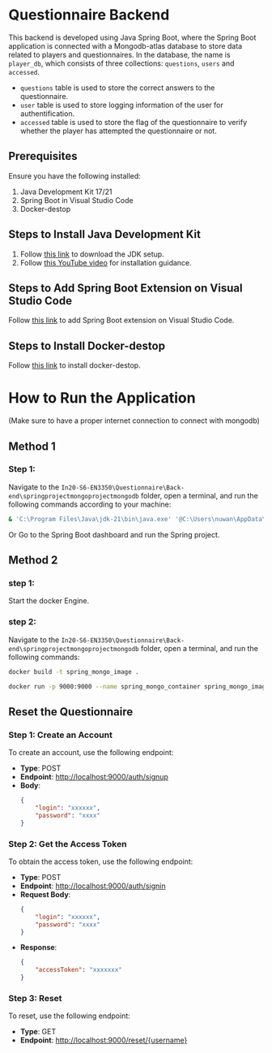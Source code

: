 # Questionnaire Backend

This backend is developed using Java Spring Boot, where the Spring Boot application is connected with a Mongodb-atlas database to store data related to players and questionnaires. In the database, the name is `player_db`, which consists of three collections: `questions`, `users` and `accessed`. 

- `questions` table is used to store the correct answers to the questionnaire.
- `user` table is used to store logging information of the user for authentification.
- `accessed` table is used to store the flag of the questionnaire to verify whether the player has attempted the questionnaire or not.

## Prerequisites
Ensure you have the following installed:
1. Java Development Kit 17/21
2. Spring Boot in Visual Studio Code
3. Docker-destop

## Steps to Install Java Development Kit
1. Follow [this link](https://www.oracle.com/java/technologies/downloads/) to download the JDK setup.
2. Follow [this YouTube video](https://www.youtube.com/watch?v=WRISYpKhIrc&t=2s) for installation guidance.

## Steps to Add Spring Boot Extension on Visual Studio Code
Follow [this link](https://code.visualstudio.com/docs/java/java-spring-boot) to add Spring Boot extension on Visual Studio Code.

## Steps to Install Docker-destop
Follow [this link](https://www.docker.com/get-started/) to install docker-destop.

# How to Run the Application
(Make sure to have a proper internet connection to connect with mongodb)
## Method 1

### Step 1:
Navigate to the `In20-S6-EN3350\Questionnaire\Back-end\springprojectmongoprojectmongodb` folder, open a terminal, and run the following commands according to your machine:
```bash
& 'C:\Program Files\Java\jdk-21\bin\java.exe' '@C:\Users\nuwan\AppData\Local\Temp\cp_ro0fkjvkub1511x2kn2p4tv1.argfile' 'com.infiniteloop.springproject.SpringprojectmongodbApplication'
```
Or
Go to the Spring Boot dashboard and run the Spring project.

## Method 2

### step 1:
Start the docker Engine.

### step 2:
Navigate to the `In20-S6-EN3350\Questionnaire\Back-end\springprojectmongoprojectmongodb` folder, open a terminal, and run the following commands:
```bash
docker build -t spring_mongo_image .
```
```bash
docker run -p 9000:9000 --name spring_mongo_container spring_mongo_image
```

## Reset the Questionnaire

### Step 1: Create an Account

To create an account, use the following endpoint:

- **Type**: POST
- **Endpoint**: [http://localhost:9000/auth/signup](http://localhost:9000/auth/signup)
- **Body**:
    ```json
    {
        "login": "xxxxxx",
        "password": "xxxx"
    }
    ```

### Step 2: Get the Access Token

To obtain the access token, use the following endpoint:

- **Type**: POST
- **Endpoint**: [http://localhost:9000/auth/signin](http://localhost:9000/auth/signin)
- **Request Body**:
    ```json
    {
        "login": "xxxxxx",
        "password": "xxxx"
    }
    ```
- **Response**:
    ```json
    {
        "accessToken": "xxxxxxx"
    }
    ```

### Step 3: Reset

To reset, use the following endpoint:

- **Type**: GET
- **Endpoint**: [http://localhost:9000/reset/{username}](http://localhost:9000/reset)


